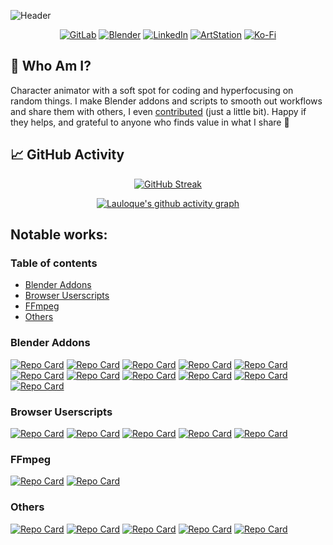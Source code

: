 ![Header](https://capsule-render.vercel.app/api?type=waving&height=300&color=gradient&text=Loïc%20DAUTRY%20(Lauloque)&textBg=false&reversal=false&desc=3D%20Character%20Animator%20,%20and%other%20things&descAlignY=65)

<div align="center">
  
  [![GitLab](https://img.shields.io/badge/GitLab-DF3629?style=for-the-badge&logo=gitlab&logoColor=white)](https://gitlab.com/Lauloque) 
  [![Blender](https://img.shields.io/badge/Blender-3F95FD?style=for-the-badge&logo=blender&logoColor=white)](https://projects.blender.org/Lauloque?tab=activity)
  [![LinkedIn](https://img.shields.io/badge/LinkedIn-3261C1?style=for-the-badge&logo=linkedin&logoColor=white&logo=linkedin&logoColor=white)](https://www.linkedin.com/in/loicdautry)
  [![ArtStation](https://img.shields.io/badge/ArtStation-45BAFE?style=for-the-badge&logo=ArtStation&logoColor=white)](https://www.artstation.com/dautryloic) 
  [![Ko-Fi](https://img.shields.io/badge/Support-D84A4F?style=for-the-badge&logo=kofi&logoColor=white)](https://ko-fi.com/lauloque) 
  
</div>

## 🫠 Who Am I?

Character animator with a soft spot for coding and hyperfocusing on random things. I make Blender addons and scripts to smooth out workflows and share them with others, I even [contributed](https://projects.blender.org/Lauloque?tab=activity) (just a little bit). Happy if they helps, and grateful to anyone who finds value in what I share 🧡




## 📈 GitHub Activity
  
<div align="center">
  
  [![GitHub Streak](https://streak-stats.demolab.com?user=Lauloque&theme=catppuccin-frappe&hide_border=true&date_format=j%20M%5B%20Y%5D)](https://git.io/streak-stats)

  [![Lauloque's github activity graph](https://github-readme-activity-graph.vercel.app/graph?username=Lauloque&theme=material-palenight&hide_border=true)](https://github.com/ashutosh00710/github-readme-activity-graph)
</div>

<!---
![Footer](https://capsule-render.vercel.app/api?type=waving&height=200&color=gradient&textBg=false&reversal=false&desc=Thanks%20for%20checking&descAlignY=65&section=footer)
--->

## Notable works:

### Table of contents

   * [Blender Addons](#blender-addons)
   * [Browser Userscripts](#browser-userscripts)
   * [FFmpeg](#ffmpeg)
   * [Others](#others)

### Blender Addons

[![Repo Card](https://github-readme-stats.vercel.app/api/pin/?username=Lauloque&repo=AudioNotifier&theme=catppuccin_mocha&hide_border=true)](https://github.com/Lauloque/AudioNotifier) [![Repo Card](https://github-readme-stats.vercel.app/api/pin/?username=Lauloque&repo=Autokey-Highlight&theme=catppuccin_mocha&hide_border=true)](https://github.com/Lauloque/Autokey-Highlight) [![Repo Card](https://github-readme-stats.vercel.app/api/pin/?username=Lauloque&repo=bl_reset_custom_properties&theme=catppuccin_mocha&hide_border=true)](https://github.com/Lauloque/bl_reset_custom_properties) [![Repo Card](https://github-readme-stats.vercel.app/api/pin/?username=Lauloque&repo=convertRotationMode&theme=catppuccin_mocha&hide_border=true)](https://github.com/Lauloque/convertRotationMode) [![Repo Card](https://github-readme-stats.vercel.app/api/pin/?username=Lauloque&repo=GizmoTools&theme=catppuccin_mocha&hide_border=true)](https://github.com/Lauloque/GizmoTools) [![Repo Card](https://github-readme-stats.vercel.app/api/pin/?username=Lauloque&repo=History_Panel&theme=catppuccin_mocha&hide_border=true)](https://github.com/Lauloque/History_Panel) [![Repo Card](https://github-readme-stats.vercel.app/api/pin/?username=Lauloque&repo=import_synkscetch_notes&theme=catppuccin_mocha&hide_border=true)](https://github.com/Lauloque/import_synkscetch_notes) [![Repo Card](https://github-readme-stats.vercel.app/api/pin/?username=Lauloque&repo=LauloqueMayaScriptsDump&theme=catppuccin_mocha&hide_border=true)](https://github.com/Lauloque/LauloqueMayaScriptsDump) [![Repo Card](https://github-readme-stats.vercel.app/api/pin/?username=Lauloque&repo=LoopMethods&theme=catppuccin_mocha&hide_border=true)](https://github.com/Lauloque/LoopMethods) [![Repo Card](https://github-readme-stats.vercel.app/api/pin/?username=Lauloque&repo=RigAnimTools&theme=catppuccin_mocha&hide_border=true)](https://github.com/Lauloque/RigAnimTools) [![Repo Card](https://github-readme-stats.vercel.app/api/pin/?username=Lauloque&repo=setViewportDisplay&theme=catppuccin_mocha&hide_border=true)](https://github.com/Lauloque/setViewportDisplay)

### Browser Userscripts

[![Repo Card](https://github-readme-stats.vercel.app/api/pin/?username=Lauloque&repo=BCom-Toolbox&theme=catppuccin_mocha&hide_border=true)](https://github.com/Lauloque/BCom-Toolbox) [![Repo Card](https://github-readme-stats.vercel.app/api/pin/?username=Lauloque&repo=Blender.Community.Textformatter&theme=catppuccin_mocha&hide_border=true)](https://github.com/Lauloque/Blender.Community.Textformatter) [![Repo Card](https://github-readme-stats.vercel.app/api/pin/?username=Lauloque&repo=BSE-Toolbox&theme=catppuccin_mocha&hide_border=true)](https://github.com/Lauloque/BSE-Toolbox) [![Repo Card](https://github-readme-stats.vercel.app/api/pin/?username=Lauloque&repo=kbd-formatting-for-SE&theme=catppuccin_mocha&hide_border=true)](https://github.com/Lauloque/kbd-formatting-for-SE) [![Repo Card](https://github-readme-stats.vercel.app/api/pin/?username=Lauloque&repo=OCTweaksScript&theme=catppuccin_mocha&hide_border=true)](https://github.com/Lauloque/OCTweaksScript)

### FFmpeg

[![Repo Card](https://github-readme-stats.vercel.app/api/pin/?username=Lauloque&repo=FFmpeg-bat-collection&theme=catppuccin_mocha&hide_border=true)](https://github.com/Lauloque/FFmpeg-bat-collection) [![Repo Card](https://github-readme-stats.vercel.app/api/pin/?username=Lauloque&repo=FFmpeg-py-collection&theme=catppuccin_mocha&hide_border=true)](https://github.com/Lauloque/FFmpeg-py-collection)

### Others

[![Repo Card](https://github-readme-stats.vercel.app/api/pin/?username=Lauloque&repo=ImageSequenceTranscoder&theme=catppuccin_mocha&hide_border=true)](https://github.com/Lauloque/ImageSequenceTranscoder) [![Repo Card](https://github-readme-stats.vercel.app/api/pin/?username=Lauloque&repo=Keyboard-Formatter&theme=catppuccin_mocha&hide_border=true)](https://github.com/Lauloque/Keyboard-Formatter) [![Repo Card](https://github-readme-stats.vercel.app/api/pin/?username=Lauloque&repo=Lauloque&theme=catppuccin_mocha&hide_border=true)](https://github.com/Lauloque/Lauloque/edit/main/README.md) [![Repo Card](https://github-readme-stats.vercel.app/api/pin/?username=Lauloque&repo=ScreenPen&theme=catppuccin_mocha&hide_border=true)](https://github.com/Lauloque/ScreenPen) [![Repo Card](https://github-readme-stats.vercel.app/api/pin/?username=Lauloque&repo=SetWindowsFolderIcon&theme=catppuccin_mocha&hide_border=true)](https://github.com/Lauloque/SetWindowsFolderIcon)
